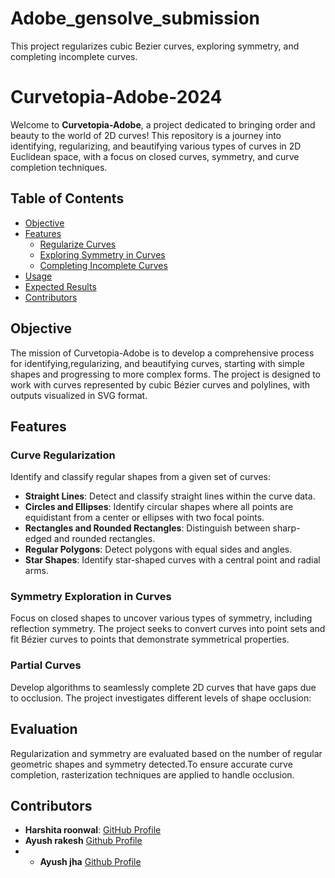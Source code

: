 # Adobe_gensolve_submission
This project regularizes cubic Bezier curves, exploring symmetry, and completing incomplete curves.
# Curvetopia-Adobe-2024

Welcome to **Curvetopia-Adobe**, a project dedicated to bringing order and beauty to the world of 2D curves! This repository is a journey into identifying, regularizing, and beautifying various types of curves in 2D Euclidean space, with a focus on closed curves, symmetry, and curve completion techniques.

## Table of Contents
- [Objective](#Objective)
- [Features](#Features)
  - [Regularize Curves](#Curve-Regularization)
  - [Exploring Symmetry in Curves](#Symmetry-Exploration-in-Curves)
  - [Completing Incomplete Curves](#Partial-Curves)
- [Usage](#usage)
- [Expected Results](#expected-results)
- [Contributors](#contributors)

## Objective
The mission of Curvetopia-Adobe is to develop a comprehensive process for identifying,regularizing, and beautifying curves, starting with simple shapes and progressing to more complex forms. The project is designed to work with curves represented by cubic Bézier curves and polylines, with outputs visualized in SVG format.

## Features

### Curve Regularization
Identify and classify regular shapes from a given set of curves:
- **Straight Lines**: Detect and classify straight lines within the curve data.
- **Circles and Ellipses**: Identify circular shapes where all points are equidistant from a center or ellipses with two focal points.
- **Rectangles and Rounded Rectangles**: Distinguish between sharp-edged and rounded rectangles.
- **Regular Polygons**: Detect polygons with equal sides and angles.
- **Star Shapes**: Identify star-shaped curves with a central point and radial arms.

### Symmetry Exploration in Curves
Focus on closed shapes to uncover various types of symmetry, including reflection symmetry. The project seeks to convert curves into point sets and fit Bézier curves to points that demonstrate symmetrical properties.

### Partial Curves
Develop algorithms to seamlessly complete 2D curves that have gaps due to occlusion. The project investigates different levels of shape occlusion:
## Evaluation
Regularization and symmetry are evaluated based on the number of regular geometric shapes and symmetry detected.To ensure accurate curve completion, rasterization techniques are applied to handle occlusion.

## Contributors
- **Harshita roonwal**: [GitHub Profile](https://github.com/harshita9104)
- **Ayush rakesh** [Github Profile](https://github.com/ayushrakesh)
- - **Ayush jha** [Github Profile](https://github.com/)
